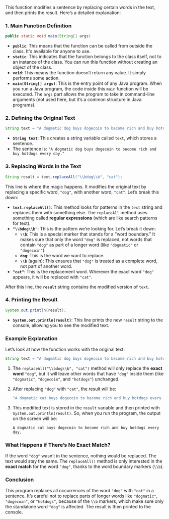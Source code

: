 This function modifies a sentence by replacing certain words in the text, and then prints the result. Here’s a detailed explanation:

### 1. **Main Function Definition**
```java
public static void main(String[] args)
```
- **`public`**: This means that the function can be called from outside the class. It's available for anyone to use.
- **`static`**: This indicates that the function belongs to the class itself, not to an instance of the class. You can run this function without creating an object of the class.
- **`void`**: This means the function doesn’t return any value. It simply performs some action.
- **`main(String[] args)`**: This is the entry point of any Java program. When you run a Java program, the code inside this `main` function will be executed. The `args` part allows the program to take in command-line arguments (not used here, but it’s a common structure in Java programs).

### 2. **Defining the Original Text**
```java
String text = "A dogmatic dog buys dogecoin to become rich and buy hotdogs every day.";
```
- **`String text`**: This creates a string variable called `text`, which stores a sentence.
- The sentence is: `"A dogmatic dog buys dogecoin to become rich and buy hotdogs every day."`

### 3. **Replacing Words in the Text**
```java
String result = text.replaceAll("\\bdog\\b", "cat");
```
This line is where the magic happens. It modifies the original text by replacing a specific word, `"dog"`, with another word, `"cat"`. Let’s break this down:
- **`text.replaceAll()`**: This method looks for patterns in the `text` string and replaces them with something else. The `replaceAll` method uses something called **regular expressions** (which are like search patterns for text).
- **`"\\bdog\\b"`**: This is the pattern we’re looking for. Let’s break it down:
    - **`\\b`**: This is a special marker that stands for a "word boundary." It makes sure that only the word `"dog"` is replaced, not words that contain `"dog"` as part of a longer word (like `"dogmatic"` or `"dogecoin"`).
    - **`dog`**: This is the word we want to replace.
    - **`\\b`** (again): This ensures that `"dog"` is treated as a complete word, not part of another word.
- **`"cat"`**: This is the replacement word. Wherever the exact word `"dog"` appears, it will be replaced with `"cat"`.

After this line, the **`result`** string contains the modified version of `text`.

### 4. **Printing the Result**
```java
System.out.println(result);
```
- **`System.out.println(result)`**: This line prints the new `result` string to the console, allowing you to see the modified text.

### Example Explanation

Let’s look at how the function works with the original text:
```java
String text = "A dogmatic dog buys dogecoin to become rich and buy hotdogs every day.";
```

1. The `replaceAll("\\bdog\\b", "cat")` method will only replace the **exact word** `"dog"`, but it will leave other words that have `"dog"` inside them (like `"dogmatic"`, `"dogecoin"`, and `"hotdogs"`) unchanged.

2. After replacing `"dog"` with `"cat"`, the result will be:
   ```java
   "A dogmatic cat buys dogecoin to become rich and buy hotdogs every day."
   ```

3. This modified text is stored in the `result` variable and then printed with `System.out.println(result)`. So, when you run the program, the output on the screen will be:
   ```
   A dogmatic cat buys dogecoin to become rich and buy hotdogs every day.
   ```

### What Happens if There’s No Exact Match?

If the word `"dog"` wasn’t in the sentence, nothing would be replaced. The text would stay the same. The `replaceAll()` method is only interested in the **exact match** for the word `"dog"`, thanks to the word boundary markers (`\\b`).

### Conclusion

This program replaces all occurrences of the word `"dog"` with `"cat"` in a sentence. It’s careful not to replace parts of longer words like `"dogmatic"`, `"dogecoin"`, or `"hotdogs"`, because of the `\\b` markers, which make sure only the standalone word `"dog"` is affected. The result is then printed to the console.